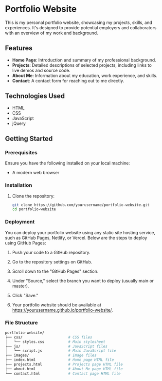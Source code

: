 # Portfolio Website

This is my personal portfolio website, showcasing my projects, skills, and experiences. It's designed to provide potential employers and collaborators with an overview of my work and background.

## Features

- **Home Page**: Introduction and summary of my professional background.
- **Projects**: Detailed descriptions of selected projects, including links to live demos and source code.
- **About Me**: Information about my education, work experience, and skills.
- **Contact**: A contact form for reaching out to me directly.

## Technologies Used

- HTML
- CSS
- JavaScript
- jQuery

## Getting Started

### Prerequisites

Ensure you have the following installed on your local machine:

- A modern web browser

### Installation 

1. Clone the repository:

   ```bash
   git clone https://github.com/yourusername/portfolio-website.git
   cd portfolio-website

   
### Deployment 

  You can deploy your portfolio website using any static site hosting service, such as GitHub Pages, Netlify, or Vercel. Below are the steps to deploy using GitHub Pages:
  
  1. Push your code to a GitHub repository.
  
  2. Go to the repository settings on GitHub.
  
  3. Scroll down to the "GitHub Pages" section.
  
  4. Under "Source," select the branch you want to deploy (usually main or master).
  
  5. Click "Save."
  
  6. Your portfolio website should be available at https://yourusername.github.io/portfolio-website/.


### File Structure

  ```graphql
  portfolio-website/
  ├── css/                     # CSS files
  │   └── styles.css           # Main stylesheet
  ├── js/                      # JavaScript files
  │   └── script.js            # Main JavaScript file
  ├── images/                  # Image files
  ├── index.html               # Home page HTML file
  ├── projects.html            # Projects page HTML file
  ├── about.html               # About Me page HTML file
  └── contact.html             # Contact page HTML file

